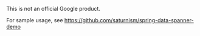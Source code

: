 This is not an official Google product.

For sample usage, see https://github.com/saturnism/spring-data-spanner-demo
